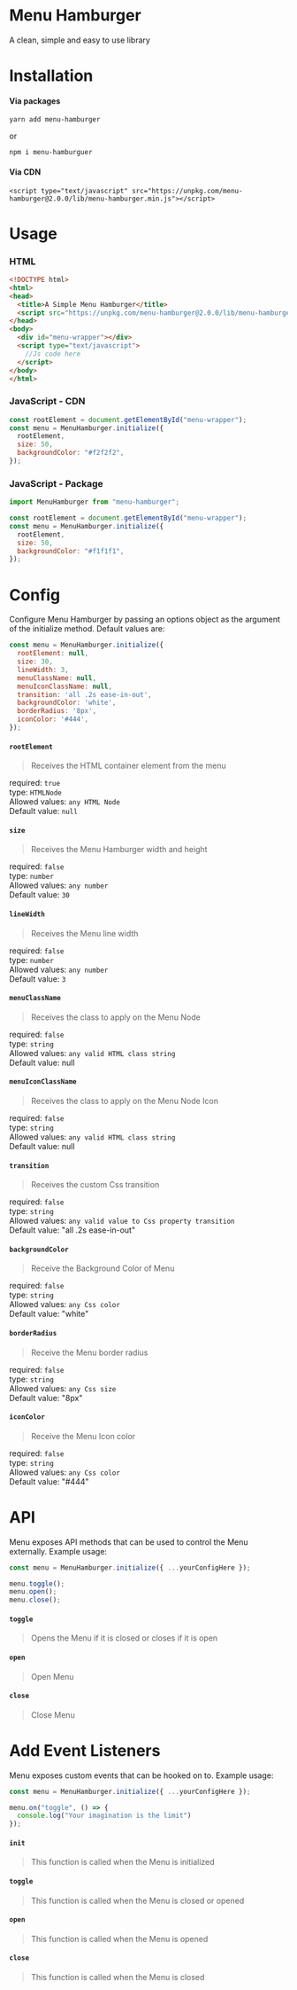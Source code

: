 # Menu Hamburger
A clean, simple and easy to use library

# Installation
#### Via packages
```
yarn add menu-hamburger 
```
or
```
npm i menu-hamburguer
```
#### Via CDN
```
<script type="text/javascript" src="https://unpkg.com/menu-hamburger@2.0.0/lib/menu-hamburger.min.js"></script>
```
# Usage

### HTML
``` html 
<!DOCTYPE html>
<html>
<head>
  <title>A Simple Menu Hamburger</title>
  <script src="https://unpkg.com/menu-hamburger@2.0.0/lib/menu-hamburger.min.js"></script>
</head>
<body>
  <div id="menu-wrapper"></div>
  <script type="text/javascript">
  	//Js code here
  </script>
</body>
</html>
``` 
### JavaScript - CDN
``` javascript
const rootElement = document.getElementById("menu-wrapper");
const menu = MenuHamburger.initialize({
  rootElement,
  size: 50,
  backgroundColor: "#f2f2f2",
});
```
### JavaScript - Package
``` javascript
import MenuHamburger from "menu-hamburger";

const rootElement = document.getElementById("menu-wrapper");
const menu = MenuHamburger.initialize({
  rootElement,
  size: 50,
  backgroundColor: "#f1f1f1",
});
```
# Config
Configure Menu Hamburger by passing an options object as the argument of the initialize method. Default values are:
``` javascript
const menu = MenuHamburger.initialize({
  rootElement: null,
  size: 30,
  lineWidth: 3,
  menuClassName: null,
  menuIconClassName: null,
  transition: 'all .2s ease-in-out',
  backgroundColor: 'white',
  borderRadius: '8px',
  iconColor: '#444',
});
```
#### `rootElement`
> Receives the HTML container element from the menu

required: `true`  
type: `HTMLNode`  
Allowed values: `any HTML Node`  
Default value: `null`

#### `size`
> Receives the Menu Hamburger width and height

required: `false`  
type: `number`  
Allowed values: `any number`  
Default value: `30`

#### `lineWidth`
> Receives the Menu line width

required: `false`  
type: `number`  
Allowed values: `any number`  
Default value: `3`

#### `menuClassName`
> Receives the class to apply on the Menu Node

required: `false`  
type: `string`  
Allowed values: `any valid HTML class string`  
Default value: null

#### `menuIconClassName`
> Receives the class to apply on the Menu Node Icon

required: `false`  
type: `string`  
Allowed values: `any valid HTML class string`  
Default value: null

#### `transition`
> Receives the custom Css transition

required: `false`  
type: `string`  
Allowed values: `any valid value to Css property transition`  
Default value: "all .2s ease-in-out"

#### `backgroundColor`
> Receive the Background Color of Menu

required: `false`  
type: `string`  
Allowed values: `any Css color`  
Default value: "white"

#### `borderRadius`
> Receive the Menu border radius

required: `false`  
type: `string`  
Allowed values: `any Css size`  
Default value: "8px"

#### `iconColor`
> Receive the Menu Icon color

required: `false`  
type: `string`  
Allowed values: `any Css color`  
Default value: "#444"

# API
Menu exposes API methods that can be used to control the Menu externally. Example usage:
``` javascript
const menu = MenuHamburger.initialize({ ...yourConfigHere });

menu.toggle();
menu.open();
menu.close();
```

#### `toggle`
> Opens the Menu if it is closed or closes if it is open

#### `open`
> Open Menu

#### `close`
> Close Menu

# Add Event Listeners
Menu exposes custom events that can be hooked on to. Example usage:
``` javascript
const menu = MenuHamburger.initialize({ ...yourConfigHere });

menu.on("toggle", () => {
  console.log("Your imagination is the limit")
});
```

#### `init`
> This function is called when the Menu is initialized

#### `toggle`
> This function is called when the Menu is closed or opened

#### `open`
> This function is called when the Menu is opened

#### `close`
> This function is called when the Menu is closed

